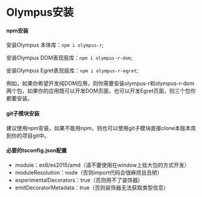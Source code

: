 # Olympus安装

#### npm安装
安装Olympus 本体库：`npm i olympus-r`;

安装Olympus DOM表现层库：`npm i olympus-r-dom`;

安装Olympus Egret表现层库：`npm i olympus-r-egret`;

例如，如果你希望开发纯DOM应用，则你需要安装olympus-r和olympus-r-dom两个包，如果你的应用既可以开发DOM页面，也可以开发Egret页面，则三个包你都要安装。

#### git子模块安装
建议使用npm安装，如果不能用npm，则也可以使用git子模块直接clone本版本库到你的项目git中。

#### 必要的tsconfig.json配置

- module：es6/es2015/amd（请不要使用在window上挂大包的方式开发）
- moduleResolution：node（否则import代码会很麻烦且丑陋）
- experimentalDecorators：true（否则用不了装饰器）
- emitDecoratorMetadata：true（否则装饰器无法获取类型信息）